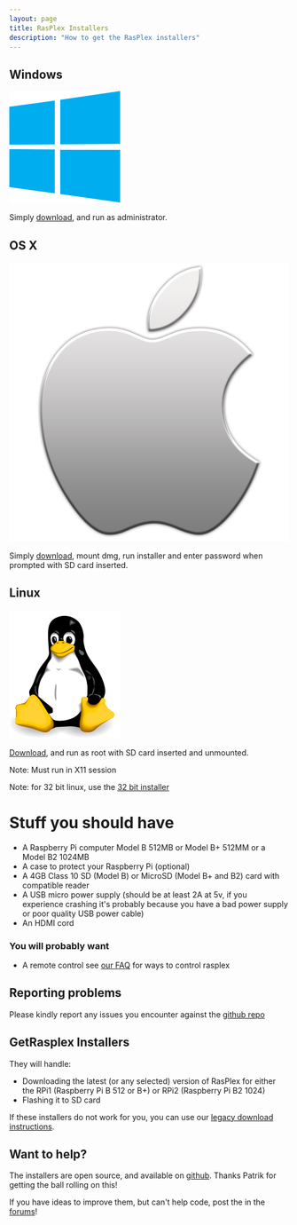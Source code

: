 ```yaml
---
layout: page 
title: RasPlex Installers
description: "How to get the RasPlex installers"
---
```

<div class="marketing">
  <div class="row-fluid">
    <div class="span4">
      <h2>Windows</h2>
      <a href="https://github.com/RasPlex/rasplex-installer/releases/download/1.0.1/GetRasplex-win7-32.1.0.1.exe" target="_blank"><img class="oslogo" src="/images/200px-Windows_logo_-_2012.svg.png" alt="" /></a>
      <p>Simply <a href="https://github.com/RasPlex/rasplex-installer/releases/download/1.0.1/GetRasplex-win7-32.1.0.1.exe" target="_blank">download</a>, and run as administrator.</p>
    </div>
    <div class="span4">
      <h2>OS X</h2>
      <a href="https://github.com/RasPlex/rasplex-installer/releases/download/1.0.1/GetRasplex-1.0.1.dmg" target="_blank"><img class="oslogo" src="/images/apple.png" alt="" /></a>
      <p>Simply <a href="https://github.com/RasPlex/rasplex-installer/releases/download/1.0.1/GetRasplex-1.0.1.dmg" target="_blank">download</a>, mount dmg, run installer and enter password when prompted with SD card inserted.</p>
    </div>
    <div class="span4">
      <h2>Linux</h2>
      <a href="https://github.com/RasPlex/rasplex-installer/releases/download/1.0.1/GetRasplex-debian64.1.0.1.bin" target="_blank"><img class="oslogo" src="/images/linux.png" alt="" /></a>
      <p><a href="https://github.com/RasPlex/rasplex-installer/releases/download/1.0.1/GetRasplex-debian64.1.0.1.bin" target="_blank">Download</a>, and run as root with SD card inserted and unmounted.</p>
      <p>Note: Must run in X11 session</p>
      <p>Note: for 32 bit linux, use the <a href="https://github.com/RasPlex/rasplex-installer/releases/download/1.0.1/GetRasplex-debian32.1.0.1.bin" target="_blank">32 bit installer</a></p>
    </div>
  </div>
</div>

# Stuff you should have

+ A Raspberry Pi computer Model B 512MB or Model B+ 512MM or a Model B2 1024MB
+ A case to protect your Raspberry Pi (optional)
+ A 4GB Class 10 SD (Model B) or MicroSD (Model B+ and B2) card with compatible reader
+ A USB micro power supply (should be at least 2A at 5v, if you experience crashing it's probably because you have a bad power supply or poor quality USB power cable)
+ An HDMI cord

### You will probably want

+ A remote control see [our FAQ](/docs/faq.html) for ways to control rasplex

## Reporting problems

Please kindly report any issues you encounter against the <a href="https://github.com/RasPlex/rasplex-installer/issues" target="_blank">github repo</a>

## GetRasplex Installers

They will handle:

+ Downloading the latest (or any selected) version of RasPlex for either the RPi1 (Raspberry Pi B 512 or B+) or RPi2 (Raspberry Pi B2 1024)
+ Flashing it to SD card

If these installers do not work for you, you can use our [legacy download instructions](/get-started/download-rasplex.html).

## Want to help?

The installers are open source, and available on <a href="https://github.com/RasPlex/rasplex-installer" target="_blank">github</a>. Thanks Patrik for getting the ball rolling on this!

If you have ideas to improve them, but can't help code, post the in the <a href="https://forums.plex.tv/discussion/64326/rasplex-installers/p1/" target="_blank">forums</a>!
